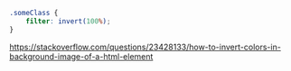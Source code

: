 ```css
.someClass {
    filter: invert(100%);
}
```

https://stackoverflow.com/questions/23428133/how-to-invert-colors-in-background-image-of-a-html-element